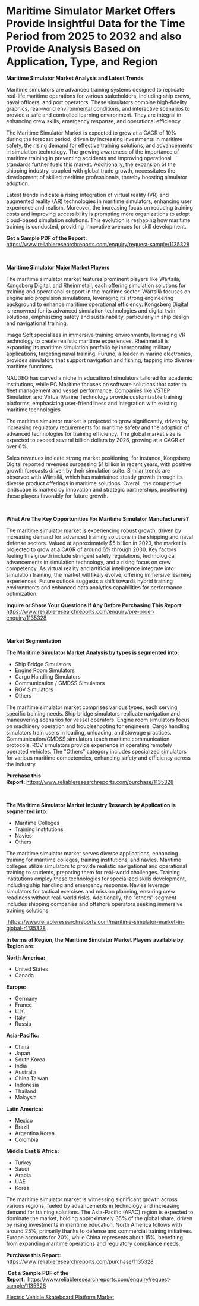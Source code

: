 <p><h1>Maritime Simulator Market Offers Provide Insightful Data for the Time Period from 2025 to 2032 and also Provide Analysis Based on Application, Type, and Region</h1></p><p><strong>Maritime Simulator Market Analysis and Latest Trends</strong></p>
<p><p>Maritime simulators are advanced training systems designed to replicate real-life maritime operations for various stakeholders, including ship crews, naval officers, and port operators. These simulators combine high-fidelity graphics, real-world environmental conditions, and interactive scenarios to provide a safe and controlled learning environment. They are integral in enhancing crew skills, emergency response, and operational efficiency.</p><p>The Maritime Simulator Market is expected to grow at a CAGR of 10% during the forecast period, driven by increasing investments in maritime safety, the rising demand for effective training solutions, and advancements in simulation technology. The growing awareness of the importance of maritime training in preventing accidents and improving operational standards further fuels this market. Additionally, the expansion of the shipping industry, coupled with global trade growth, necessitates the development of skilled maritime professionals, thereby boosting simulator adoption.</p><p>Latest trends indicate a rising integration of virtual reality (VR) and augmented reality (AR) technologies in maritime simulators, enhancing user experience and realism. Moreover, the increasing focus on reducing training costs and improving accessibility is prompting more organizations to adopt cloud-based simulation solutions. This evolution is reshaping how maritime training is conducted, providing innovative avenues for skill development.</p></p>
<p><strong>Get a Sample PDF of the Report:&nbsp;</strong> <a href="https://www.reliableresearchreports.com/enquiry/request-sample/1135328?utm_campaign=3027&utm_medium=2&utm_source=Github&utm_content=ia&utm_term=30032025&utm_id=maritime-simulator">https://www.reliableresearchreports.com/enquiry/request-sample/1135328</a></p>
<p>&nbsp;</p>
<p><strong>Maritime Simulator Major Market Players</strong></p>
<p><p>The maritime simulator market features prominent players like Wärtsilä, Kongsberg Digital, and Rheinmetall, each offering simulation solutions for training and operational support in the maritime sector. Wärtsilä focuses on engine and propulsion simulations, leveraging its strong engineering background to enhance maritime operational efficiency. Kongsberg Digital is renowned for its advanced simulation technologies and digital twin solutions, emphasizing safety and sustainability, particularly in ship design and navigational training.</p><p>Image Soft specializes in immersive training environments, leveraging VR technology to create realistic maritime experiences. Rheinmetall is expanding its maritime simulation portfolio by incorporating military applications, targeting naval training. Furuno, a leader in marine electronics, provides simulators that support navigation and fishing, tapping into diverse maritime functions.</p><p>NAUDEQ has carved a niche in educational simulators tailored for academic institutions, while PC Maritime focuses on software solutions that cater to fleet management and vessel performance. Companies like VSTEP Simulation and Virtual Marine Technology provide customizable training platforms, emphasizing user-friendliness and integration with existing maritime technologies.</p><p>The maritime simulator market is projected to grow significantly, driven by increasing regulatory requirements for maritime safety and the adoption of advanced technologies for training efficiency. The global market size is expected to exceed several billion dollars by 2026, growing at a CAGR of over 6%. </p><p>Sales revenues indicate strong market positioning; for instance, Kongsberg Digital reported revenues surpassing $1 billion in recent years, with positive growth forecasts driven by their simulation suite. Similar trends are observed with Wärtsilä, which has maintained steady growth through its diverse product offerings in maritime solutions. Overall, the competitive landscape is marked by innovation and strategic partnerships, positioning these players favorably for future growth.</p></p>
<p>&nbsp;</p>
<p><strong>What Are The Key Opportunities For Maritime Simulator Manufacturers?</strong></p>
<p><p>The maritime simulator market is experiencing robust growth, driven by increasing demand for advanced training solutions in the shipping and naval defense sectors. Valued at approximately $5 billion in 2023, the market is projected to grow at a CAGR of around 6% through 2030. Key factors fueling this growth include stringent safety regulations, technological advancements in simulation technology, and a rising focus on crew competency. As virtual reality and artificial intelligence integrate into simulation training, the market will likely evolve, offering immersive learning experiences. Future outlook suggests a shift towards hybrid training environments and enhanced data analytics capabilities for performance optimization.</p></p>
<p><strong>Inquire or Share Your Questions If Any Before Purchasing This Report:</strong> <a href="https://www.reliableresearchreports.com/enquiry/pre-order-enquiry/1135328?utm_campaign=3027&utm_medium=2&utm_source=Github&utm_content=ia&utm_term=30032025&utm_id=maritime-simulator">https://www.reliableresearchreports.com/enquiry/pre-order-enquiry/1135328</a></p>
<p>&nbsp;</p>
<p><strong>Market Segmentation</strong></p>
<p><strong>The Maritime Simulator Market Analysis by types is segmented into:</strong></p>
<p><ul><li>Ship Bridge Simulators</li><li>Engine Room Simulators</li><li>Cargo Handling Simulators</li><li>Communication / GMDSS Simulators</li><li>ROV Simulators</li><li>Others</li></ul></p>
<p><p>The maritime simulator market comprises various types, each serving specific training needs. Ship bridge simulators replicate navigation and maneuvering scenarios for vessel operators. Engine room simulators focus on machinery operation and troubleshooting for engineers. Cargo handling simulators train users in loading, unloading, and stowage practices. Communication/GMDSS simulators teach maritime communication protocols. ROV simulators provide experience in operating remotely operated vehicles. The "Others" category includes specialized simulators for various maritime competencies, enhancing safety and efficiency across the industry.</p></p>
<p><strong>Purchase this Report:&nbsp;</strong><a href="https://www.reliableresearchreports.com/purchase/1135328?utm_campaign=3027&utm_medium=2&utm_source=Github&utm_content=ia&utm_term=30032025&utm_id=maritime-simulator">https://www.reliableresearchreports.com/purchase/1135328</a></p>
<p>&nbsp;</p>
<p><strong>The Maritime Simulator Market Industry Research by Application is segmented into:</strong></p>
<p><ul><li>Maritime Colleges</li><li>Training Institutions</li><li>Navies</li><li>Others</li></ul></p>
<p><p>The maritime simulator market serves diverse applications, enhancing training for maritime colleges, training institutions, and navies. Maritime colleges utilize simulators to provide realistic navigational and operational training to students, preparing them for real-world challenges. Training institutions employ these technologies for specialized skills development, including ship handling and emergency response. Navies leverage simulators for tactical exercises and mission planning, ensuring crew readiness without real-world risks. Additionally, the "others" segment includes shipping companies and offshore operators seeking immersive training solutions.</p></p>
<p><a href="https://www.reliableresearchreports.com/maritime-simulator-market-in-global-r1135328?utm_campaign=3027&utm_medium=2&utm_source=Github&utm_content=ia&utm_term=30032025&utm_id=maritime-simulator">&nbsp;https://www.reliableresearchreports.com/maritime-simulator-market-in-global-r1135328</a></p>
<p><strong>In terms of Region, the Maritime Simulator Market Players available by Region are:</strong></p>
<p>
    <p> <strong> North America: </strong>
        <ul>
            <li>United States</li>
            <li>Canada</li>
        </ul>
        </p> 
    <p> <strong> Europe: </strong>
        <ul>
            <li>Germany</li>
            <li>France</li>
            <li>U.K.</li>
            <li>Italy</li>
            <li>Russia</li>
        </ul>
        </p> 
    <p> <strong> Asia-Pacific: </strong>
        <ul>
            <li>China</li>
            <li>Japan</li>
            <li>South Korea</li>
            <li>India</li>
            <li>Australia</li>
            <li>China Taiwan</li>
            <li>Indonesia</li>
            <li>Thailand</li>
            <li>Malaysia</li>
        </ul>
        </p> 
    <p> <strong> Latin America: </strong>
        <ul>
            <li>Mexico</li>
            <li>Brazil</li>
            <li>Argentina Korea</li>
            <li>Colombia</li>
        </ul>
        </p> 
    <p> <strong> Middle East & Africa: </strong>
        <ul>
            <li>Turkey</li>
            <li>Saudi</li>
            <li>Arabia</li>
            <li>UAE</li>
            <li>Korea</li>
        </ul>
    </p>
    </p>
<p><p>The maritime simulator market is witnessing significant growth across various regions, fueled by advancements in technology and increasing demand for training solutions. The Asia-Pacific (APAC) region is expected to dominate the market, holding approximately 35% of the global share, driven by rising investments in maritime education. North America follows with around 25%, primarily thanks to defense and commercial training initiatives. Europe accounts for 20%, while China represents about 15%, benefiting from expanding maritime operations and regulatory compliance needs.</p></p>
<p><strong>Purchase this Report: </strong><a href="https://www.reliableresearchreports.com/purchase/1135328?utm_campaign=3027&utm_medium=2&utm_source=Github&utm_content=ia&utm_term=30032025&utm_id=maritime-simulator">https://www.reliableresearchreports.com/purchase/1135328</a></p>
<p>&nbsp;<strong>Get a Sample PDF of the Report:&nbsp;&nbsp;</strong><a href="https://www.reliableresearchreports.com/enquiry/request-sample/1135328?utm_campaign=3027&utm_medium=2&utm_source=Github&utm_content=ia&utm_term=30032025&utm_id=maritime-simulator">https://www.reliableresearchreports.com/enquiry/request-sample/1135328</a></p>
<p><strong></strong></p>
<p><p><a href="https://github.com/guleealhani/Market-Research-Report-List-1/blob/main/electric-vehicle-skateboard-platform-market.md?utm_campaign=3027&utm_medium=2&utm_source=Github&utm_content=ia&utm_term=30032025&utm_id=maritime-simulator">Electric Vehicle Skateboard Platform Market</a></p></p>